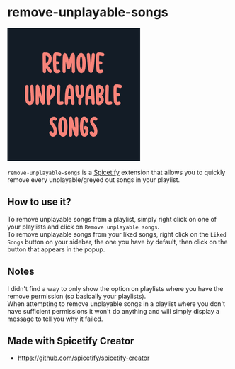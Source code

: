 # remove-unplayable-songs

![preview](https://raw.githubusercontent.com/Resxt/Spicetify-Extensions/main/remove-unplayable-songs/assets/preview.png)

`remove-unplayable-songs` is a [Spicetify](https://spicetify.app/) extension that allows you to quickly remove every unplayable/greyed out songs in your playlist.

## How to use it?

To remove unplayable songs from a playlist, simply right click on one of your playlists and click on `Remove unplayable songs`.  
To remove unplayable songs from your liked songs, right click on the `Liked Songs` button on your sidebar, the one you have by default,  then click on the button that appears in the popup.

## Notes

I didn't find a way to only show the option on playlists where you have the remove permission (so basically your playlists).  
When attempting to remove unplayable songs in a playlist where you don't have sufficient permissions it won't do anything and will simply display a message to tell you why it failed.

## Made with Spicetify Creator

- <https://github.com/spicetify/spicetify-creator>
